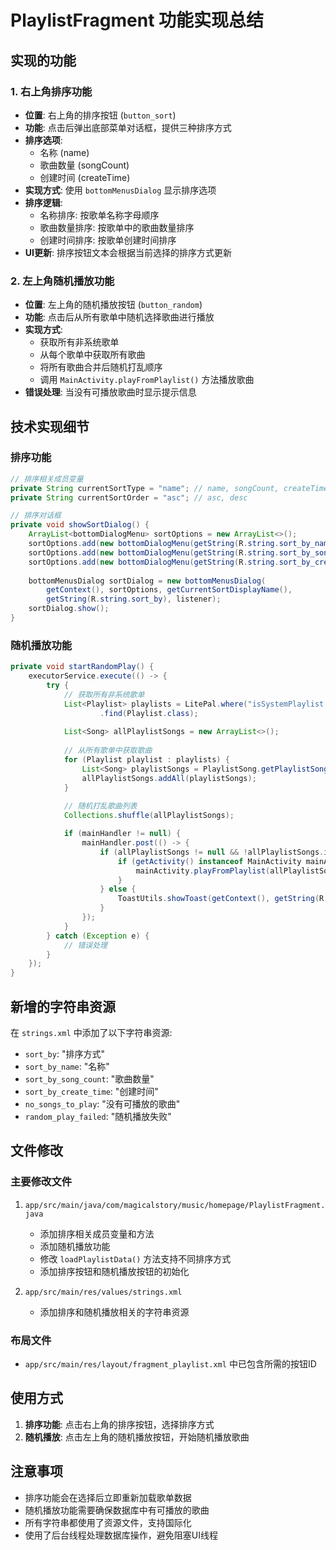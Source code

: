 # PlaylistFragment 功能实现总结

## 实现的功能

### 1. 右上角排序功能
- **位置**: 右上角的排序按钮 (`button_sort`)
- **功能**: 点击后弹出底部菜单对话框，提供三种排序方式
- **排序选项**:
  - 名称 (name)
  - 歌曲数量 (songCount) 
  - 创建时间 (createTime)
- **实现方式**: 使用 `bottomMenusDialog` 显示排序选项
- **排序逻辑**: 
  - 名称排序: 按歌单名称字母顺序
  - 歌曲数量排序: 按歌单中的歌曲数量排序
  - 创建时间排序: 按歌单创建时间排序
- **UI更新**: 排序按钮文本会根据当前选择的排序方式更新

### 2. 左上角随机播放功能
- **位置**: 左上角的随机播放按钮 (`button_random`)
- **功能**: 点击后从所有歌单中随机选择歌曲进行播放
- **实现方式**: 
  - 获取所有非系统歌单
  - 从每个歌单中获取所有歌曲
  - 将所有歌曲合并后随机打乱顺序
  - 调用 `MainActivity.playFromPlaylist()` 方法播放歌曲
- **错误处理**: 当没有可播放歌曲时显示提示信息

## 技术实现细节

### 排序功能
```java
// 排序相关成员变量
private String currentSortType = "name"; // name, songCount, createTime
private String currentSortOrder = "asc"; // asc, desc

// 排序对话框
private void showSortDialog() {
    ArrayList<bottomDialogMenu> sortOptions = new ArrayList<>();
    sortOptions.add(new bottomDialogMenu(getString(R.string.sort_by_name), currentSortType.equals("name")));
    sortOptions.add(new bottomDialogMenu(getString(R.string.sort_by_song_count), currentSortType.equals("songCount")));
    sortOptions.add(new bottomDialogMenu(getString(R.string.sort_by_create_time), currentSortType.equals("createTime")));
    
    bottomMenusDialog sortDialog = new bottomMenusDialog(
        getContext(), sortOptions, getCurrentSortDisplayName(), 
        getString(R.string.sort_by), listener);
    sortDialog.show();
}
```

### 随机播放功能
```java
private void startRandomPlay() {
    executorService.execute(() -> {
        try {
            // 获取所有非系统歌单
            List<Playlist> playlists = LitePal.where("isSystemPlaylist = ?", "0")
                    .find(Playlist.class);
            
            List<Song> allPlaylistSongs = new ArrayList<>();
            
            // 从所有歌单中获取歌曲
            for (Playlist playlist : playlists) {
                List<Song> playlistSongs = PlaylistSong.getPlaylistSongs(playlist.getId());
                allPlaylistSongs.addAll(playlistSongs);
            }
            
            // 随机打乱歌曲列表
            Collections.shuffle(allPlaylistSongs);

            if (mainHandler != null) {
                mainHandler.post(() -> {
                    if (allPlaylistSongs != null && !allPlaylistSongs.isEmpty()) {
                        if (getActivity() instanceof MainActivity mainActivity) {
                            mainActivity.playFromPlaylist(allPlaylistSongs, 0);
                        }
                    } else {
                        ToastUtils.showToast(getContext(), getString(R.string.no_songs_to_play));
                    }
                });
            }
        } catch (Exception e) {
            // 错误处理
        }
    });
}
```

## 新增的字符串资源

在 `strings.xml` 中添加了以下字符串资源:
- `sort_by`: "排序方式"
- `sort_by_name`: "名称" 
- `sort_by_song_count`: "歌曲数量"
- `sort_by_create_time`: "创建时间"
- `no_songs_to_play`: "没有可播放的歌曲"
- `random_play_failed`: "随机播放失败"

## 文件修改

### 主要修改文件
1. `app/src/main/java/com/magicalstory/music/homepage/PlaylistFragment.java`
   - 添加排序相关成员变量和方法
   - 添加随机播放功能
   - 修改 `loadPlaylistData()` 方法支持不同排序方式
   - 添加排序按钮和随机播放按钮的初始化

2. `app/src/main/res/values/strings.xml`
   - 添加排序和随机播放相关的字符串资源

### 布局文件
- `app/src/main/res/layout/fragment_playlist.xml` 中已包含所需的按钮ID

## 使用方式

1. **排序功能**: 点击右上角的排序按钮，选择排序方式
2. **随机播放**: 点击左上角的随机播放按钮，开始随机播放歌曲

## 注意事项

- 排序功能会在选择后立即重新加载歌单数据
- 随机播放功能需要确保数据库中有可播放的歌曲
- 所有字符串都使用了资源文件，支持国际化
- 使用了后台线程处理数据库操作，避免阻塞UI线程 
